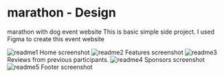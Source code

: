 # marathon - Design
marathon with dog event website
This is basic simple side project.
I used Figma to create this event website

![readme1](https://github.com/baebaeseonhuii/marathon/assets/48781193/5eaa0218-9c57-49bf-9e36-42cc32bfdef4)
Home screenshot
![readme2](https://github.com/baebaeseonhuii/marathon/assets/48781193/4a4a0e2d-4dc7-4569-a6ff-e69778447d54)
Features screenshot
![readme3](https://github.com/baebaeseonhuii/marathon/assets/48781193/52a470b6-2454-49a7-ad68-0ed1cd5ff056)
Reviews from previous participants.
![readme4](https://github.com/baebaeseonhuii/marathon/assets/48781193/41bc4ed0-1fa7-4694-ad88-9c952b55257b)
Sponsors screenshot
![readme5](https://github.com/baebaeseonhuii/marathon/assets/48781193/9c62a7c6-a046-40d5-a730-8a5aa71cf4c0)
Footer screenshot
